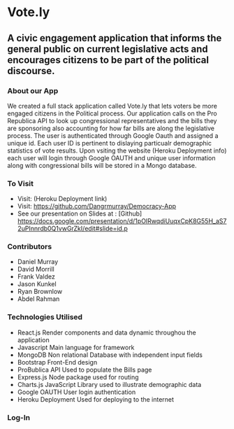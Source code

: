 # Vote.ly

## A civic engagement application that informs the general public on current legislative acts and encourages citizens to be part of the political discourse.

### About our App

We created a full stack  application called Vote.ly that lets voters be more engaged citizens in the Political process. Our application calls on  the Pro Republica API to look up congressional representatives and the bills they are sponsoring also accounting for how far bills are along the legislative process. 
The user is authenticated through Google Oauth and assigned a unique id. Each user ID is pertinent to dislaying particualr demographic statistics of vote results. Upon vsiting the website (Heroku Deployment info) each user will login through Google OAUTH and unique user information along with congressional bills will be stored in a Mongo database.

### To Visit

* Visit: (Heroku Deployment link)
* Visit: https://github.com/Dangrmurray/Democracy-App
* See our presentation on Slides at : [Github] https://docs.google.com/presentation/d/1pOIRwqdiUuqxCpK8G55H_aS72uPInnrdb0Q1vwGrZkI/edit#slide=id.p

### Contributors

* Daniel Murray
* David Morrill
* Frank Valdez
* Jason Kunkel
* Ryan  Brownlow
* Abdel Rahman

### Technologies Utilised

* React.js Render components and data dynamic throughou the application
* Javascript Main language for framework
* MongoDB Non relational Database with independent input fields
* Bootstrap Front-End design
* ProBublica API Used to populate the Bills page
* Express.js Node package used for routing
* Charts.js JavaScript Library used to illustrate demographic data
* Google OAUTH User login authentication
* Heroku Deployment Used for deploying to the internet

### Log-In


